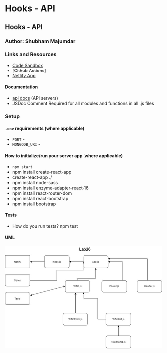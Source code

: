 # Hooks - API

## Hooks - API

### Author: Shubham Majumdar

### Links and Resources
* [Code Sandbox](https://codesandbox.io/s/github/Shubham-401n16/Hooks-API)
* [Github Actions]
* [Netlify App](https://priceless-shockley-b74e26.netlify.app)

#### Documentation
* [api docs](http://xyz.com/api-docs) (API servers)
* JSDoc Comment Required for all modules and functions in all .js files

### Setup
#### `.env` requirements (where applicable)
* `PORT` -
* `MONGODB_URI` -

#### How to initialize/run your server app (where applicable)
* `npm start`
* npm install create-react-app
* create-react-app ./
* npm install node-sass
* npm install enzyme-adapter-react-16
* npm install react-router-dom
* npm install react-bootstrap
* npm install bootstrap

  
#### Tests
* How do you run tests?
npm test

#### UML
![UML Diagram](whiteboard.png)
